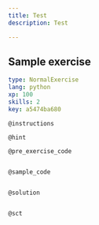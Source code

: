 ```yaml
---
title: Test
description: Test

---
```

## Sample exercise

```yaml
type: NormalExercise
lang: python
xp: 100
skills: 2
key: a5474ba680
```


`@instructions`

`@hint`

`@pre_exercise_code`
```{python}

```

`@sample_code`
```{python}

```

`@solution`
```{python}

```

`@sct`
```{python}

```
